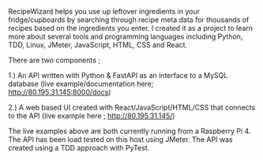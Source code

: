 RecipeWizard helps you use up leftover ingredients in your fridge/cupboards by searching through recipe meta data for thousands of recipes based on the ingredients you enter. I created it as a project to learn more about several tools and programming languages including Python, TDD, Linux, JMeter, JavaScript, HTML, CSS and React.

There are two components ;

1.) An API written with Python & FastAPI as an interface to a MySQL database (live example/documentation here; http://80.195.31.145:8000/docs) 

2.) A web based UI created with React/JavaScript/HTML/CSS that connects to the API (live example here ; http://80.195.31.145/)

The live examples above are both currently running from a Raspberry Pi 4. The API has been load tested on this host using JMeter. The API was created using a TDD approach with PyTest.



